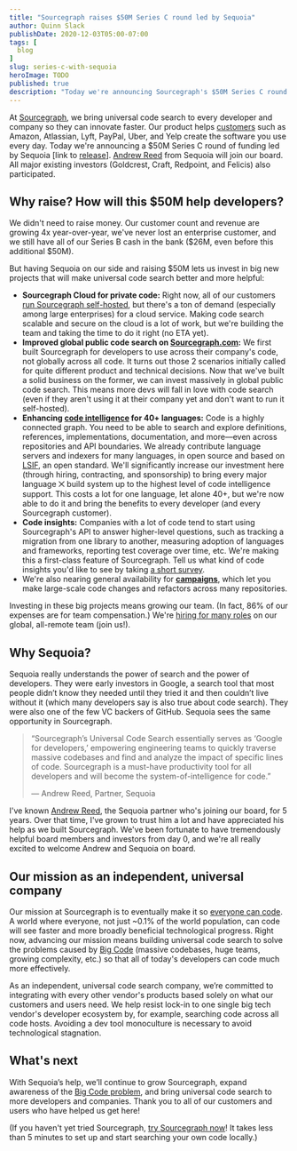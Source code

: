 ```yaml
---
title: "Sourcegraph raises $50M Series C round led by Sequoia"
author: Quinn Slack
publishDate: 2020-12-03T05:00-07:00
tags: [
  blog
]
slug: series-c-with-sequoia
heroImage: TODO
published: true
description: "Today we're announcing Sourcegraph's $50M Series C round of funding led by Sequoia. We'll use this funding to bring universal code search to more developers and companies."
---
```


At [Sourcegraph](https://about.sourcegraph.com), we bring universal code search to every developer and company so they can innovate faster. Our product helps [customers](https://about.sourcegraph.com/customers) such as Amazon, Atlassian, Lyft, PayPal, Uber, and Yelp create the software you use every day. Today we're announcing a $50M Series C round of funding led by Sequoia [link to [release](https://about.sourcegraph.com/press-release/sourcegraph-secures-series-c-sequoia/)]. [Andrew Reed](https://twitter.com/andrew__reed) from Sequoia will join our board. All major existing investors (Goldcrest, Craft, Redpoint, and Felicis) also participated.

## Why raise? How will this $50M help developers?

We didn't need to raise money. Our customer count and revenue are growing 4x year-over-year, we've never lost an enterprise customer, and we still have all of our Series B cash in the bank ($26M, even before this additional $50M).

But having Sequoia on our side and raising $50M lets us invest in big new projects that will make universal code search better and more helpful:

* **Sourcegraph Cloud for private code:** Right now, all of our customers [run Sourcegraph self-hosted](https://docs.sourcegraph.com/), but there's a ton of demand (especially among large enterprises) for a cloud service. Making code search scalable and secure on the cloud is a lot of work, but we're building the team and taking the time to do it right (no ETA yet).
* **Improved global public code search on [Sourcegraph.com](https://sourcegraph.com/search):** We first built Sourcegraph for developers to use across their company's code, not globally across all code. It turns out those 2 scenarios initially called for quite different product and technical decisions. Now that we've built a solid business on the former, we can invest massively in global public code search. This means more devs will fall in love with code search (even if they aren't using it at their company yet and don't want to run it self-hosted).
* **Enhancing [code intelligence](https://docs.sourcegraph.com/code_intelligence) for 40+ languages:** Code is a highly connected graph. You need to be able to search and explore definitions, references, implementations, documentation, and more—even across repositories and API boundaries. We already contribute language servers and indexers for many languages, in open source and based on [LSIF](https://lsif.dev/), an open standard. We'll significantly increase our investment here (through hiring, contracting, and sponsorship) to bring every major language ⨉ build system up to the highest level of code intelligence support. This costs a lot for one language, let alone 40+, but we're now able to do it and bring the benefits to every developer (and every Sourcegraph customer).
* **Code insights:** Companies with a lot of code tend to start using Sourcegraph's API to answer higher-level questions, such as tracking a migration from one library to another, measuring adoption of languages and frameworks, reporting test coverage over time, etc. We're making this a first-class feature of Sourcegraph. Tell us what kind of code insights you'd like to see by taking [a short survey](https://sourcegraph-product.typeform.com/to/Sv7sEkD9).
* We're also nearing general availability for [**campaigns**](https://docs.sourcegraph.com/campaigns), which let you make large-scale code changes and refactors across many repositories.

Investing in these big projects means growing our team. (In fact, 86% of our expenses are for team compensation.) We're [hiring for many roles](https://about.sourcegraph.com/company/careers) on our global, all-remote team (join us!).

## Why Sequoia?

Sequoia really understands the power of search and the power of developers. They were early investors in Google, a search tool that most people didn’t know they needed until they tried it and then couldn’t live without it (which many developers say is also true about code search). They were also one of the few VC backers of GitHub. Sequoia sees the same opportunity in Sourcegraph.

> “Sourcegraph’s Universal Code Search essentially serves as ‘Google for developers,’ empowering engineering teams to quickly traverse massive codebases and find and analyze the impact of specific lines of code. Sourcegraph is a must-have productivity tool for all developers and will become the system-of-intelligence for code.”
>
> &mdash; Andrew Reed, Partner, Sequoia

I've known [Andrew Reed](https://twitter.com/andrew__reed?lang=en), the Sequoia partner who's joining our board, for 5 years. Over that time, I've grown to trust him a lot and have appreciated his help as we built Sourcegraph. We've been fortunate to have tremendously helpful board members and investors from day 0, and we're all really excited to welcome Andrew and Sequoia on board.

## Our mission as an independent, universal company

Our mission at Sourcegraph is to eventually make it so [everyone can code](https://about.sourcegraph.com/company/strategy). A world where everyone, not just ~0.1% of the world population, can code will see faster and more broadly beneficial technological progress. Right now, advancing our mission means building universal code search to solve the problems caused by [Big Code](https://about.sourcegraph.com/press-release/big-code-survey-2020/) (massive codebases, huge teams, growing complexity, etc.) so that all of today's developers can code much more effectively.

As an independent, universal code search company, we’re committed to integrating with every other vendor's products based solely on what our customers and users need. We help resist lock-in to one single big tech vendor's developer ecosystem by, for example, searching code across all code hosts. Avoiding a dev tool monoculture is necessary to avoid technological stagnation.

## What's next

With Sequoia’s help, we’ll continue to grow Sourcegraph, expand awareness of the [Big Code problem](https://about.sourcegraph.com/press-release/big-code-survey-2020/), and bring universal code search to more developers and companies. Thank you to all of our customers and users who have helped us get here!

(If you haven't yet tried Sourcegraph, [try Sourcegraph now](https://about.sourcegraph.com/)! It takes less than 5 minutes to set up and start searching your own code locally.)
